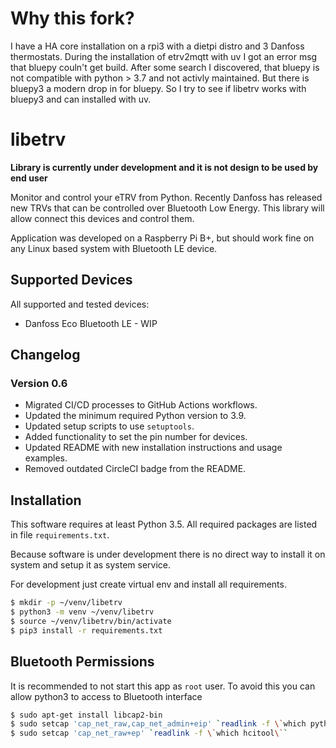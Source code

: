 # Why this fork?
I have a HA core installation on a rpi3 with a dietpi distro and 3 Danfoss thermostats. 
During the installation of etrv2mqtt with uv I got an error msg that bluepy couln't
get build. After some search I discovered, that bluepy is not compatible with python > 3.7 
and not activly maintained. But there is bluepy3 a modern drop in for bluepy.
So I try to see if libetrv works with bluepy3 and can installed with uv.

# libetrv


**Library is currently under development and it is not design to be used by end user**

Monitor and control your eTRV from Python. Recently Danfoss has released new TRVs that can be controlled
over Bluetooth Low Energy. This library will allow connect this devices and control them.

Application was developed on a Raspberry Pi  B+, but should work fine on any Linux based system with Bluetooth LE device.

## Supported Devices

All supported and tested devices:

- Danfoss Eco Bluetooth LE - WIP

## Changelog

### Version 0.6
- Migrated CI/CD processes to GitHub Actions workflows.
- Updated the minimum required Python version to 3.9.
- Updated setup scripts to use `setuptools`.
- Added functionality to set the pin number for devices.
- Updated README with new installation instructions and usage examples.
- Removed outdated CircleCI badge from the README.

## Installation
This software requires at least Python 3.5. All required packages are listed in file `requirements.txt`.

Because software is under development there is no direct way to install it on system and setup it as system service.

For development just create virtual env and install all requirements.

```bash
$ mkdir -p ~/venv/libetrv
$ python3 -m venv ~/venv/libetrv
$ source ~/venv/libetrv/bin/activate
$ pip3 install -r requirements.txt
```
  

## Bluetooth Permissions
It is recommended to not start this app as `root` user. To avoid this you can allow python3 to access to Bluetooth interface

```bash
$ sudo apt-get install libcap2-bin
$ sudo setcap 'cap_net_raw,cap_net_admin+eip' `readlink -f \`which python3\``
$ sudo setcap 'cap_net_raw+ep' `readlink -f \`which hcitool\``
```
